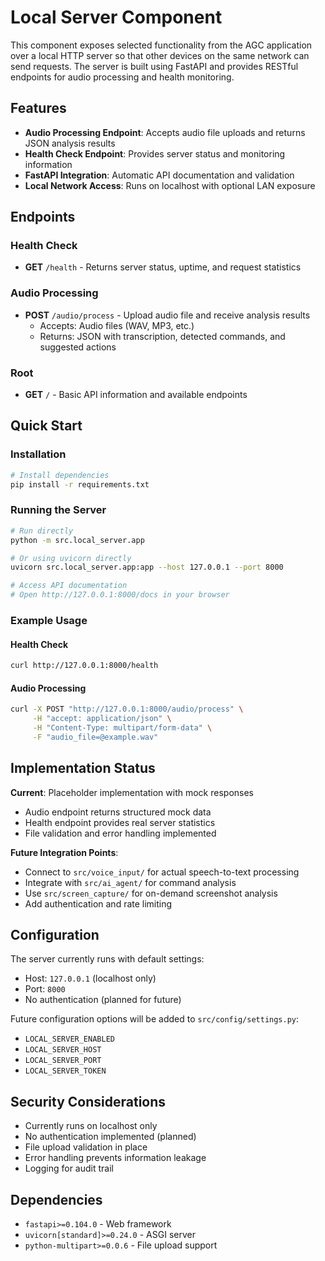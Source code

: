 # Local Server Component

This component exposes selected functionality from the AGC application over a local HTTP server so that other devices on the same network can send requests. The server is built using FastAPI and provides RESTful endpoints for audio processing and health monitoring.

## Features

- **Audio Processing Endpoint**: Accepts audio file uploads and returns JSON analysis results
- **Health Check Endpoint**: Provides server status and monitoring information
- **FastAPI Integration**: Automatic API documentation and validation
- **Local Network Access**: Runs on localhost with optional LAN exposure

## Endpoints

### Health Check
- **GET** `/health` - Returns server status, uptime, and request statistics

### Audio Processing
- **POST** `/audio/process` - Upload audio file and receive analysis results
  - Accepts: Audio files (WAV, MP3, etc.)
  - Returns: JSON with transcription, detected commands, and suggested actions

### Root
- **GET** `/` - Basic API information and available endpoints

## Quick Start

### Installation
```bash
# Install dependencies
pip install -r requirements.txt
```

### Running the Server
```bash
# Run directly
python -m src.local_server.app

# Or using uvicorn directly
uvicorn src.local_server.app:app --host 127.0.0.1 --port 8000

# Access API documentation
# Open http://127.0.0.1:8000/docs in your browser
```

### Example Usage

#### Health Check
```bash
curl http://127.0.0.1:8000/health
```

#### Audio Processing
```bash
curl -X POST "http://127.0.0.1:8000/audio/process" \
     -H "accept: application/json" \
     -H "Content-Type: multipart/form-data" \
     -F "audio_file=@example.wav"
```

## Implementation Status

**Current**: Placeholder implementation with mock responses
- Audio endpoint returns structured mock data
- Health endpoint provides real server statistics
- File validation and error handling implemented

**Future Integration Points**:
- Connect to `src/voice_input/` for actual speech-to-text processing
- Integrate with `src/ai_agent/` for command analysis
- Use `src/screen_capture/` for on-demand screenshot analysis
- Add authentication and rate limiting

## Configuration

The server currently runs with default settings:
- Host: `127.0.0.1` (localhost only)
- Port: `8000`
- No authentication (planned for future)

Future configuration options will be added to `src/config/settings.py`:
- `LOCAL_SERVER_ENABLED`
- `LOCAL_SERVER_HOST`
- `LOCAL_SERVER_PORT`
- `LOCAL_SERVER_TOKEN`

## Security Considerations

- Currently runs on localhost only
- No authentication implemented (planned)
- File upload validation in place
- Error handling prevents information leakage
- Logging for audit trail

## Dependencies

- `fastapi>=0.104.0` - Web framework
- `uvicorn[standard]>=0.24.0` - ASGI server
- `python-multipart>=0.0.6` - File upload support

